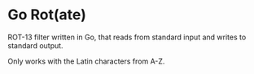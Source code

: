 
# Go Rot(ate)

ROT-13 filter written in Go, that reads from standard input and writes
to standard output.

Only works with the Latin characters from A-Z.
